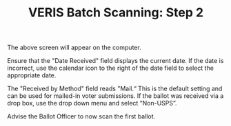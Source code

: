 ﻿---
layout: slide
title: "VERIS Batch Scanning:  Step 2"
---

The above screen will appear on the computer.

Ensure that the "Date Received" field displays the current date. If the date is incorrect, use the calendar icon to the right of the date field to select the appropriate date.

The "Received by Method" field reads "Mail.“  This is the default setting and can be used for mailed-in voter submissions.  If the ballot was received via a drop box, use the drop down menu and select “Non-USPS”.

Advise the Ballot Officer to now scan the first ballot.
